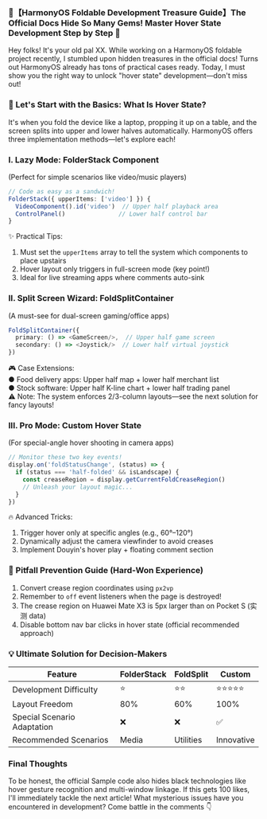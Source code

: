 ### 🌟【HarmonyOS Foldable Development Treasure Guide】The Official Docs Hide So Many Gems! Master Hover State Development Step by Step 🌟  

Hey folks! It's your old pal XX. While working on a HarmonyOS foldable project recently, I stumbled upon hidden treasures in the official docs! Turns out HarmonyOS already has tons of practical cases ready. Today, I must show you the right way to unlock "hover state" development—don't miss out!  


### 📱 Let's Start with the Basics: What Is Hover State?  
It's when you fold the device like a laptop, propping it up on a table, and the screen splits into upper and lower halves automatically. HarmonyOS offers three implementation methods—let's explore each!  


### I. Lazy Mode: FolderStack Component  
(Perfect for simple scenarios like video/music players)  
```typescript  
// Code as easy as a sandwich!  
FolderStack({ upperItems: ['video'] }) {  
  VideoComponent().id('video')  // Upper half playback area  
  ControlPanel()               // Lower half control bar  
}  
```  
✨ Practical Tips:  
1. Must set the `upperItems` array to tell the system which components to place upstairs  
2. Hover layout only triggers in full-screen mode (key point!)  
3. Ideal for live streaming apps where comments auto-sink  


### II. Split Screen Wizard: FoldSplitContainer  
(A must-see for dual-screen gaming/office apps)  
```typescript  
FoldSplitContainer({  
  primary: () => <GameScreen/>,  // Upper half game screen  
  secondary: () => <Joystick/>  // Lower half virtual joystick  
})  
```  
🎮 Case Extensions:  
● Food delivery apps: Upper half map + lower half merchant list  
● Stock software: Upper half K-line chart + lower half trading panel  
⚠️ Note: The system enforces 2/3-column layouts—see the next solution for fancy layouts!  


### III. Pro Mode: Custom Hover State  
(For special-angle hover shooting in camera apps)  
```typescript  
// Monitor these two key events!  
display.on('foldStatusChange', (status) => {  
  if (status === 'half-folded' && isLandscape) {  
    const creaseRegion = display.getCurrentFoldCreaseRegion()  
    // Unleash your layout magic...  
  }  
})  
```  
🔥 Advanced Tricks:  
1. Trigger hover only at specific angles (e.g., 60°–120°)  
2. Dynamically adjust the camera viewfinder to avoid creases  
3. Implement Douyin's hover play + floating comment section  


### 🚀 Pitfall Prevention Guide (Hard-Won Experience)  
1. Convert crease region coordinates using `px2vp`  
2. Remember to `off` event listeners when the page is destroyed!  
3. The crease region on Huawei Mate X3 is 5px larger than on Pocket S (实测 data)  
4. Disable bottom nav bar clicks in hover state (official recommended approach)  


### 💡 Ultimate Solution for Decision-Makers  

| Feature         | FolderStack | FoldSplit       | Custom          |  
| --------------- | ----------- | --------------- | --------------- |  
| Development Difficulty | ⭐         | ⭐⭐            | ⭐⭐⭐⭐⭐         |  
| Layout Freedom   | 80%       | 60%           | 100%          |  
| Special Scenario Adaptation | ❌        | ❌            | ✅            |  
| Recommended Scenarios | Media     | Utilities     | Innovative    |  


### Final Thoughts  
To be honest, the official Sample code also hides black technologies like hover gesture recognition and multi-window linkage. If this gets 100 likes, I'll immediately tackle the next article! What mysterious issues have you encountered in development? Come battle in the comments 👇
